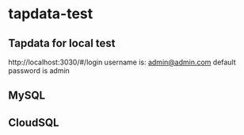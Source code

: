 # tapdata-test

## Tapdata for local test
http://localhost:3030/#/login
username is: admin@admin.com
default password is admin

## MySQL

## CloudSQL
